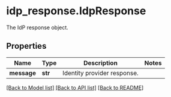 # idp_response.IdpResponse

The IdP response object.
## Properties
Name | Type | Description | Notes
------------ | ------------- | ------------- | -------------
**message** | **str** | Identity provider response. | 

[[Back to Model list]](../README.md#documentation-for-models) [[Back to API list]](../README.md#documentation-for-api-endpoints) [[Back to README]](../README.md)


